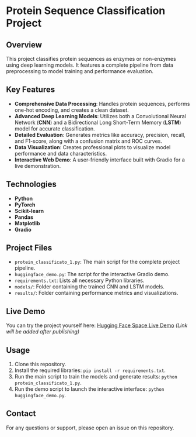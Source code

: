 # Protein Sequence Classification Project

## Overview
This project classifies protein sequences as enzymes or non-enzymes using deep learning models. It features a complete pipeline from data preprocessing to model training and performance evaluation.

## Key Features
- **Comprehensive Data Processing**: Handles protein sequences, performs one-hot encoding, and creates a clean dataset.
- **Advanced Deep Learning Models**: Utilizes both a Convolutional Neural Network (**CNN**) and a Bidirectional Long Short-Term Memory (**LSTM**) model for accurate classification.
- **Detailed Evaluation**: Generates metrics like accuracy, precision, recall, and F1-score, along with a confusion matrix and ROC curves.
- **Data Visualization**: Creates professional plots to visualize model performance and data characteristics.
- **Interactive Web Demo**: A user-friendly interface built with Gradio for a live demonstration.

## Technologies
- **Python**
- **PyTorch**
- **Scikit-learn**
- **Pandas**
- **Matplotlib**
- **Gradio**

## Project Files
- `protein_classificato_1.py`: The main script for the complete project pipeline.
- `huggingface_demo.py`: The script for the interactive Gradio demo.
- `requirements.txt`: Lists all necessary Python libraries.
- `models/`: Folder containing the trained CNN and LSTM models.
- `results/`: Folder containing performance metrics and visualizations.

## Live Demo
You can try the project yourself here:
[Hugging Face Space Live Demo](https://huggingface.co/spaces/your-username/your-project-name)
*(Link will be added after publishing)*

## Usage
1. Clone this repository.
2. Install the required libraries: `pip install -r requirements.txt`.
3. Run the main script to train the models and generate results: `python protein_classificato_1.py`.
4. Run the demo script to launch the interactive interface: `python huggingface_demo.py`.

## Contact
For any questions or support, please open an issue on this repository.
